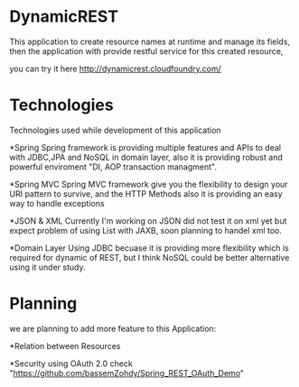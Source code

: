 DynamicREST
===========

This application to create resource names at runtime and manage its fields,
then the application with provide restful service for this created resource,

you can try it here http://dynamicrest.cloudfoundry.com/

Technologies
============
Technologies used while development of this application

*Spring
Spring framework is providing multiple features and APIs to deal with JDBC,JPA and NoSQL in domain layer,
also it is providing robust and powerful enviroment "DI, AOP transaction managment".

*Spring MVC
Spring MVC framework give you the flexibility to design your URI pattern to survive,
and the HTTP Methods also it is providing an easy way to handle exceptions

*JSON & XML
Currently I'm working on JSON did not test it on xml yet but expect problem of using List with JAXB,
soon planning to handel xml too.

*Domain Layer
Using JDBC becuase it is providing more flexibility which is required for dynamic of REST,
but I think NoSQL could be better alternative using it under study.

Planning
========
we are planning to add more feature to this Application:

*Relation between Resources

*Security using OAuth 2.0 check "https://github.com/bassemZohdy/Spring_REST_OAuth_Demo"


